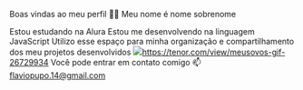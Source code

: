 Boas vindas ao meu perfil 💙💙
Meu nome é nome sobrenome

Estou estudando na Alura
Estou me desenvolvendo na linguagem JavaScript
Utilizo esse espaço para minha organização e compartilhamento dos meu projetos desenvolvidos
![](link)https://tenor.com/view/meusovos-gif-26729934
Você pode entrar em contato comigo 📫
flaviopupo.14@gmail.com
